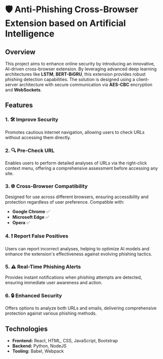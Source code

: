 # 🛡️ Anti-Phishing Cross-Browser Extension based on Artificial Intelligence

## Overview
This project aims to enhance online security by introducing an innovative, AI-driven cross-browser extension. By leveraging advanced deep learning architectures like **LSTM**, **BERT-BiGRU**, this extension provides robust phishing detection capabilities. The solution is designed using a client-server architecture with secure communication via **AES-CBC** encryption and **WebSockets**.

## Features
### 1. **🛠️ Improve Security**
Promotes cautious internet navigation, allowing users to check URLs without accessing them directly.

### 2. **🔍 Pre-Check URL**
Enables users to perform detailed analyses of URLs via the right-click context menu, offering a comprehensive assessment before accessing any site.

### 3. **🌐 Cross-Browser Compatibility**
Designed for use across different browsers, ensuring accessibility and protection regardless of user preference. Compatible with:
   - **Google Chrome** ✅
   - **Microsoft Edge** ✅
   - **Opera** ✅

### 4. **❗ Report False Positives**
Users can report incorrect analyses, helping to optimize AI models and enhance the extension's effectiveness against evolving phishing tactics.

### 5. **⚠️ Real-Time Phishing Alerts**
Provides instant notifications when phishing attempts are detected, ensuring immediate user awareness and action.

### 6. **🔒 Enhanced Security**
Offers options to analyze both URLs and emails, delivering comprehensive protection against various phishing methods.

## Technologies
- **Frontend:** React, HTML, CSS, JavaScript, Bootstrap
- **Backend:** Python, NodeJS
- **Tooling:** Babel, Webpack
